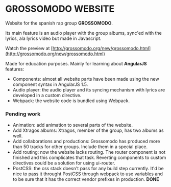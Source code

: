 # GROSSOMODO WEBSITE

Website for the spanish rap group **GROSSOMODO**.

Its main feature is an audio player with the group albums, sync'ed with the lyrics, ala lyrics video but made in Javascript.

Watch the preview at [http://grossomodo.org/new/grossomodo.html](http://grossomodo.org/new/grossomodo.html)

Made for education purposes. Mainly for learning about **AngularJS** features:
* Components: almost all website parts have been made using the new component syntax in AngularJS 1.5.
* Audio player: the audio player and its syncing mechanism with lyrics are developed in a custom directive.
* Webpack: the website code is bundled using Webpack.

### Pending work
* Animation: add animation to several parts of the website.
* Add Xtragos albums: Xtragos, member of the group, has two albums as well.
* Add collaborations and productions: Grossomodo has produced more than 50 tracks for other groups. Include them in a special place.
* Add routing: now the website lacks routing. The router component is not finished and this complicates that task. Reverting components to custom directives could be a solution for using ui-router.
* PostCSS: the css stack doesn't pass for any build step currently. It'd be nice to pass it throught PostCSS through webpack to use variables and to be sure that it has the correct vendor prefixes in production. **DONE**